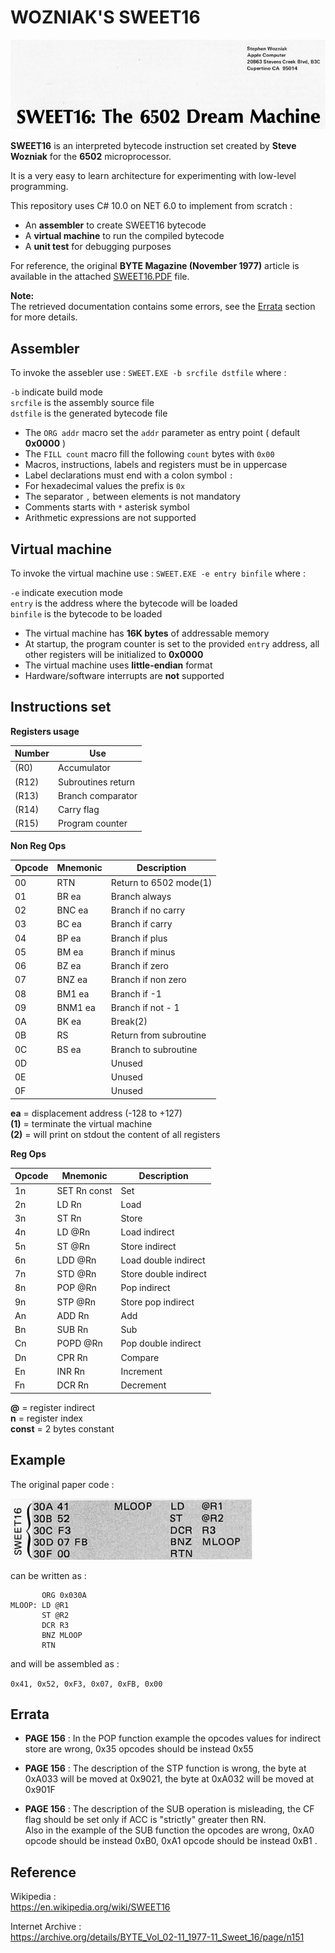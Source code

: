 # WOZNIAK'S SWEET16

![SWEET16](image.jpg)

**SWEET16** is an interpreted bytecode instruction set created by **Steve Wozniak** for the **6502** microprocessor.

It is a very easy to learn architecture for experimenting with low-level programming.

This repository uses C# 10.0 on NET 6.0 to implement from scratch :

- An **assembler** to create SWEET16 bytecode
- A **virtual machine** to run the compiled bytecode
- A **unit test** for debugging purposes

For reference, the original **BYTE Magazine (November 1977)** article is available in the attached [SWEET16.PDF](SWEET16.PDF) file.

**Note:**\
The retrieved documentation contains some errors, see the [Errata](#errata) section for more details. 

## Assembler

To invoke the assebler use : `SWEET.EXE -b srcfile dstfile` where :

`-b` indicate build mode\
`srcfile` is the assembly source file\
`dstfile` is the generated bytecode file

- The `ORG addr` macro set the `addr` parameter as entry point ( default **0x0000** )
- The `FILL count` macro fill the following `count` bytes with `0x00`
- Macros, instructions, labels and registers must be in uppercase
- Label declarations must end with a colon symbol `:`
- For hexadecimal values the prefix is `0x`
- The separator `,` between elements is not mandatory
- Comments starts with `*` asterisk symbol
- Arithmetic expressions are not supported

## Virtual machine

To invoke the virtual machine use : `SWEET.EXE -e entry binfile` where :

`-e` indicate execution mode\
`entry` is the address where the bytecode will be loaded\
`binfile` is the bytecode to be loaded

- The virtual machine has **16K bytes** of addressable memory
- At startup, the program counter is set to the provided `entry` address, all other registers will be initialized to **0x0000**
- The virtual machine uses **little-endian** format
- Hardware/software interrupts are **not** supported
 
## Instructions set

**Registers usage**

| Number | Use |
| ------ | ----------- |
| (R0)	| Accumulator |
| (R12) | Subroutines return |
| (R13) | Branch comparator |
| (R14) | Carry flag |
| (R15) | Program counter |

**Non Reg Ops**

| Opcode | Mnemonic | Description |
| ------ | -------- | ----------- |
| 00 | RTN | Return to 6502 mode(1) |
| 01 | BR ea | Branch always |
| 02 | BNC ea | Branch if no carry |
| 03 | BC ea | Branch if carry |
| 04 | BP ea | Branch if plus |
| 05 | BM ea | Branch if minus |
| 06 | BZ ea | Branch if zero |
| 07 | BNZ ea | Branch if non zero | 
| 08 | BM1 ea | Branch if -1 |
| 09 | BNM1 ea | Branch if not - 1 |
| 0A | BK ea | Break(2) |
| 0B | RS | Return from subroutine |
| 0C | BS ea | Branch to subroutine |
| 0D | | Unused |
| 0E | | Unused |
| 0F | | Unused |

**ea** = displacement address (-128 to +127)\
**(1)** = terminate the virtual machine\
**(2)** = will print on stdout the content of all registers

**Reg Ops**

| Opcode | Mnemonic | Description |
| ------ | -------- | ----------- |
| 1n | SET Rn const | Set | 
| 2n | LD Rn | Load |
| 3n | ST Rn | Store |
| 4n | LD @Rn | Load indirect |
| 5n | ST @Rn | Store indirect |
| 6n | LDD @Rn | Load double indirect |
| 7n | STD @Rn | Store double indirect |
| 8n | POP @Rn | Pop indirect |
| 9n | STP @Rn |Store pop indirect | 
| An | ADD Rn | Add |
| Bn | SUB Rn | Sub |
| Cn | POPD @Rn | Pop double indirect | 
| Dn | CPR Rn | Compare | 
| En | INR Rn | Increment | 
| Fn | DCR Rn | Decrement |

**@** = register indirect\
**n** = register index\
**const** = 2 bytes constant

## Example

The original paper code :

![EXAMPLE](example.jpg)

can be written as :

 ```
        ORG 0x030A
 MLOOP: LD @R1
        ST @R2
        DCR R3
        BNZ MLOOP
        RTN
```

and will be assembled as :

`0x41, 0x52, 0xF3, 0x07, 0xFB, 0x00`

## Errata

- **PAGE 156** : In the POP function example the opcodes values for indirect store are wrong, 0x35 opcodes should be instead 0x55 

- **PAGE 156** : The description of the STP function is wrong, the byte at 0xA033 will be moved at 0x9021, the byte at 0xA032 will be moved at 0x901F

- **PAGE 156** : The description of the SUB operation is misleading, the CF flag should be set only if ACC is "strictly" greater then RN.\
Also in the example of the SUB function the opcodes are wrong, 0xA0 opcode should be instead 0xB0, 0xA1 opcode should be instead 0xB1 .


## Reference

Wikipedia :\
https://en.wikipedia.org/wiki/SWEET16

Internet Archive :\
https://archive.org/details/BYTE_Vol_02-11_1977-11_Sweet_16/page/n151